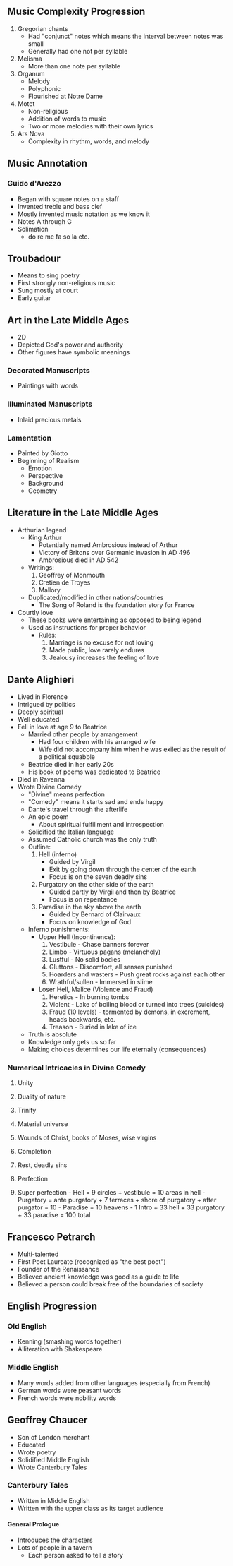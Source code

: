## Music Complexity Progression
1. Gregorian chants 
	- Had "conjunct" notes which means the interval between notes was small
	- Generally had one not per syllable
1. Melisma
	- More than one note per syllable
1. Organum
	- Melody
	- Polyphonic
	- Flourished at Notre Dame
1. Motet
	- Non-religious
	- Addition of words to music
	- Two or more melodies with their own lyrics
1. Ars Nova
	- Complexity in rhythm, words, and melody

## Music Annotation
### Guido d'Arezzo
- Began with square notes on a staff
- Invented treble and bass clef
- Mostly invented music notation as we know it
- Notes A through G
- Solimation
	- do re me fa so la etc.

## Troubadour
- Means to sing poetry
- First strongly  non-religious music
- Sung mostly at court
- Early guitar

## Art in the Late Middle Ages
- 2D
- Depicted God's power and authority
- Other figures have symbolic meanings

### Decorated Manuscripts
- Paintings with words

### Illuminated Manuscripts
- Inlaid precious metals

### Lamentation
- Painted by Giotto
- Beginning of Realism
	- Emotion
	- Perspective
	- Background
	- Geometry

## Literature in the Late Middle Ages
- Arthurian legend
	- King Arthur
		- Potentially named Ambrosious instead of Arthur
		- Victory of Britons over Germanic invasion  in AD 496
		- Ambrosious died in AD 542
	- Writings:
		1. Geoffrey of Monmouth
		1. Cretien de Troyes
		1. Mallory
	- Duplicated/modified in other nations/countries
		- The Song of Roland is the foundation story for France
- Courtly love
	- These books were entertaining as opposed to being legend
	- Used as instructions for proper behavior
		- Rules:
			1. Marriage is no excuse for not loving
			1. Made public, love rarely endures
			1. Jealousy increases the feeling of love

## Dante Alighieri
- Lived in Florence
- Intrigued by politics
- Deeply spiritual
- Well educated
- Fell in love at age 9 to Beatrice
	- Married other people by arrangement
		- Had four children with his arranged wife
		- Wife did not accompany him when he was exiled as the result of a political squabble
	- Beatrice died in her early 20s
	- His book of poems was dedicated to Beatrice
- Died in Ravenna
- Wrote Divine Comedy
	- "Divine" means perfection
	- "Comedy" means it starts sad and ends happy
	- Dante's travel through the afterlife
	- An epic poem
		- About spiritual fulfillment and introspection
	- Solidified the Italian language
	- Assumed Catholic church was the only truth
	- Outline:
		1. Hell (inferno)
			- Guided by Virgil
			- Exit by going down through the center of the earth
			- Focus is on the seven deadly sins
		1. Purgatory on the other side of the earth
			- Guided partly by Virgil and then by Beatrice
			- Focus is on repentance
		1. Paradise in the sky above the earth
			- Guided by Bernard of Clairvaux
			- Focus on knowledge of God
	- Inferno punishments:
		- Upper Hell (Incontinence):
			1. Vestibule - Chase banners forever
			1. Limbo - Virtuous pagans (melancholy)
			1. Lustful - No solid bodies
			1. Gluttons - Discomfort, all senses punished
			1. Hoarders and wasters - Push great rocks against each other
			1. Wrathful/sullen - Immersed in slime
		- Loser Hell, Malice (Violence and Fraud)
			1. Heretics - In burning tombs
			1. Violent - Lake of boiling blood or turned into trees (suicides)
			1. Fraud (10 levels) - tormented by demons, in excrement, heads backwards, etc.
			1. Treason - Buried in lake of ice
	- Truth is absolute
	- Knowledge only gets us so far
	- Making choices determines our life eternally (consequences)

### Numerical Intricacies in Divine Comedy
1. Unity
1. Duality of nature
1. Trinity
1. Material universe
1. Wounds of Christ, books of Moses, wise virgins
1. Completion
1. Rest, deadly sins

10. Perfection
100. Super perfection
	- Hell = 9 circles + vestibule = 10 areas in hell
	- Purgatory = ante purgatory + 7 terraces + shore of purgatory + after purgator = 10
	- Paradise = 10 heavens
	- 1 Intro + 33 hell + 33 purgatory + 33 paradise = 100 total

## Francesco Petrarch
- Multi-talented
- First Poet Laureate (recognized as "the best poet")
- Founder of the Renaissance
- Believed ancient knowledge was good as a guide to life
- Believed a person could break free of the boundaries of society

## English Progression
### Old English
- Kenning (smashing words together)
- Alliteration with Shakespeare

### Middle English
- Many words added from other languages (especially from French)
- German words were peasant words
- French words were nobility words

## Geoffrey Chaucer
- Son of London merchant
- Educated
- Wrote poetry
- Solidified Middle English
- Wrote Canterbury Tales

### Canterbury Tales
- Written in Middle English
- Written with the upper class as its target audience

#### General Prologue
- Introduces the characters
- Lots of people in a tavern
	- Each person asked to tell a story
